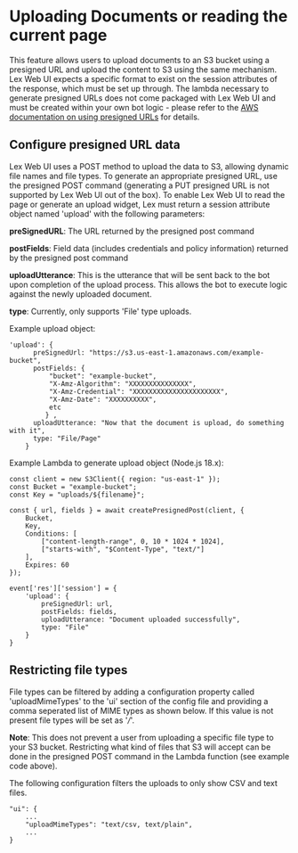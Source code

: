 # Uploading Documents or reading the current page

This feature allows users to upload documents to an S3 bucket using a presigned URL and upload the content to S3 using the same mechanism. Lex Web UI expects a specific format to exist on the session attributes of the response, which must be set up through. The lambda necessary to generate presigned URLs does not come packaged with Lex Web UI and must be created within your own bot logic - please refer to the [AWS documentation on using presigned URLs](https://docs.aws.amazon.com/AmazonS3/latest/userguide/using-presigned-url.html) for details.


## Configure presigned URL data

Lex Web UI uses a POST method to upload the data to S3, allowing dynamic file names and file types. To generate an appropriate presigned URL, use the presigned POST command (generating a PUT presigned URL is not supported by Lex Web UI out of the box). To enable Lex Web UI to read the page or generate an upload widget, Lex must return a session attribute object named 'upload' with the following parameters:

**preSignedURL**: The URL returned by the presigned post command

**postFields**: Field data (includes credentials and policy information) returned by the presigned post command

**uploadUtterance**: This is the utterance that will be sent back to the bot upon completion of the upload process. This allows the bot to execute logic against the newly uploaded document.

**type**: Currently, only supports 'File' type uploads.

Example upload object: 

```
'upload': {
      preSignedUrl: "https://s3.us-east-1.amazonaws.com/example-bucket",
      postFields: {
          "bucket": "example-bucket",
          "X-Amz-Algorithm": "XXXXXXXXXXXXXXX",
          "X-Amz-Credential": "XXXXXXXXXXXXXXXXXXXXXX",
          "X-Amz-Date": "XXXXXXXXXX",
          etc
         } ,
      uploadUtterance: "Now that the document is upload, do something with it",
      type: "File/Page"
    }
```

Example Lambda to generate upload object (Node.js 18.x):

```
const client = new S3Client({ region: "us-east-1" });
const Bucket = "example-bucket";
const Key = "uploads/${filename}";

const { url, fields } = await createPresignedPost(client, {
    Bucket,
    Key,
    Conditions: [
        ["content-length-range", 0, 10 * 1024 * 1024],
        ["starts-with", "$Content-Type", "text/"]
    ],
    Expires: 60 
});

event['res']['session'] = {
    'upload': {
        preSignedUrl: url,
        postFields: fields,
        uploadUtterance: "Document uploaded successfully",
        type: "File"
    }
}
```


## Restricting file types

File types can be filtered by adding a configuration property called 'uploadMimeTypes' to the 'ui' section of the config file and providing a comma seperated list of MIME types as shown below. If this value is not present file types will be set as '*/*'.

**Note**: This does not prevent a user from uploading a specific file type to your S3 bucket. Restricting what kind of files that S3 will accept can be done in the presigned POST command in the Lambda function (see example code above).

The following configuration filters the uploads to only show CSV and text files.

```
"ui": {
    ...
    "uploadMimeTypes": "text/csv, text/plain",
    ...
}
```